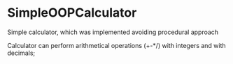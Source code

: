 # SimpleOOPCalculator
Simple calculator, which was implemented avoiding procedural approach

Calculator can perform arithmetical operations (+-*/) with integers and with decimals;
